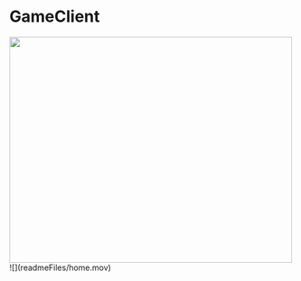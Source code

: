 # GameClient
<img src="readmeFiles/program.gif" width="500" height="400">
![](readmeFiles/home.mov)
